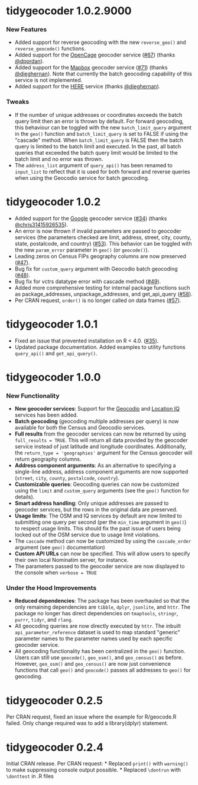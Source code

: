 # tidygeocoder 1.0.2.9000

### New Features
-   Added support for reverse geocoding with the new `reverse_geo()` and `reverse_geocode()` functions. 
-   Added support for the [OpenCage](https://opencagedata.com/) geocoder service ([\#67](https://github.com/jessecambon/tidygeocoder/issues/67)) (thanks [@dpprdan](https://github.com/dpprdan)).
-   Added support for the [Mapbox](https://docs.mapbox.com/api/search/) geocoder service
([#71](https://github.com/jessecambon/tidygeocoder/issues/71)) (thanks [@dieghernan](https://github.com/dieghernan)). Note that currently the batch geocoding capability of this service is not implemented.
-   Added support for the [HERE](https://developer.here.com/products/geocoding-and-search) service (thanks [@dieghernan](https://github.com/dieghernan)).

### Tweaks
-   If the number of unique addresses or coordinates exceeds the batch query limit then an error is thrown by default. For forward geocoding, this behaviour can be toggled with the new `batch_limit_query` argument in the `geo()` function and `batch_limit_query` is set to FALSE if using the "cascade" method. When `batch_limit_query` is FALSE then the batch query is limited to the batch limit and executed. In the past, all batch queries that exceeded the batch query limit would be limited to the batch limit and no error was thrown.
-   The `address_list` argument of `query_api()` has been renamed to `input_list` to reflect that it is used for both forward and reverse queries when using the Geocodio service for batch geocoding.

# tidygeocoder 1.0.2

-   Added support for the [Google](https://developers.google.com/maps/documentation/geocoding/overview) geocoder service ([\#34](https://github.com/jessecambon/tidygeocoder/issues/34)) (thanks [@chris31415926535](https://github.com/chris31415926535)).
-   An error is now thrown if invalid parameters are passed to geocoder services (the parameters checked are limit, address, street, city, county, state, postalcode, and country) ([\#53](https://github.com/jessecambon/tidygeocoder/issues/53)). This behavior can be toggled with the new `param_error` parameter in `geo()` (or `geocode()`).
-   Leading zeros on Census FIPs geography columns are now preserved ([\#47](https://github.com/jessecambon/tidygeocoder/issues/47)).
-   Bug fix for `custom_query` argument with Geocodio batch geocoding ([\#48](https://github.com/jessecambon/tidygeocoder/issues/48)).
-   Bug fix for vctrs datatype error with cascade method ([\#49](https://github.com/jessecambon/tidygeocoder/issues/49)).
-   Added more comprehensive testing for internal package functions such as package_addresses, unpackage_addresses, and get_api_query ([\#58](https://github.com/jessecambon/tidygeocoder/issues/58)).
-   Per CRAN request, `order()` is no longer called on data frames ([\#57](https://github.com/jessecambon/tidygeocoder/issues/57)).

# tidygeocoder 1.0.1

-   Fixed an issue that prevented installation on R \< 4.0. ([\#35](https://github.com/jessecambon/tidygeocoder/issues/35)).
-   Updated package documentation. Added examples to utility functions `query_api()` and `get_api_query()`.

# tidygeocoder 1.0.0

### New Functionality

-   **New geocoder services**: Support for the [Geocodio](https://www.geocod.io/) and [Location IQ](https://locationiq.com/) services has been added.
-   **Batch geocoding** (geocoding multiple addresses per query) is now available for both the Census and Geocodio services.
-   **Full results** from the geocoder services can now be returned by using `full_results = TRUE`. This will return all data provided by the geocoder service instead of just latitude and longitude coordinates. Additionally, the `return_type = 'geographies'` argument for the Census geocoder will return geography columns.
-   **Address component arguments**: As an alternative to specifying a single-line address, address component arguments are now supported (`street`, `city`, `county`, `postalcode`, `country`).
-   **Customizable queries**: Geocoding queries can now be customized using the `limit` and `custom_query` arguments (see the `geo()` function for details).
-   **Smart address handling**: Only unique addresses are passed to geocoder services, but the rows in the original data are preserved.
-   **Usage limits**: The OSM and IQ services by default are now limited to submitting one query per second (per the `min_time` argument in `geo()`) to respect usage limits. This should fix the past issue of users being locked out of the OSM service due to usage limit violations.
-   The `cascade` method can now be customized by using the `cascade_order` argument (see `geo()` documentation)
-   **Custom API URLs** can now be specified. This will allow users to specify their own local Nominatim server, for instance.
-   The parameters passed to the geocoder service are now displayed to the console when `verbose = TRUE`

### Under the Hood Improvements

-   **Reduced dependencies**: The package has been overhauled so that the only remaining dependencies are `tibble`, `dplyr`, `jsonlite`, and `httr`. The package no longer has direct dependencies on `tmaptools`, `stringr`, `purrr`, `tidyr`, and `rlang`.
-   All geocoding queries are now directly executed by `httr`. The inbuilt `api_parameter_reference` dataset is used to map standard "generic" parameter names to the parameter names used by each specific geocoder service.
-   All geocoding functionality has been centralized in the `geo()` function. Users can still use `geocode()`, `geo_osm()`, and `geo_census()` as before. However, `geo_osm()` and `geo_census()` are now just convenience functions that call `geo()` and `geocode()` passes all addresses to `geo()` for geocoding.

# tidygeocoder 0.2.5

Per CRAN request, fixed an issue where the example for R/geocode.R failed. Only change required was to add a library(dplyr) statement.

# tidygeocoder 0.2.4

Initial CRAN release. Per CRAN request: \* Replaced `print()` with `warning()` to make suppressing console output possible. \* Replaced `\dontrun` with `\donttest` in .R files
